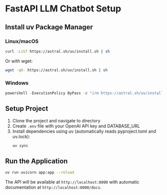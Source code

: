 # FastAPI LLM Chatbot Setup

## Install uv Package Manager

### Linux/macOS
```bash
curl -LsSf https://astral.sh/uv/install.sh | sh
```
Or with wget:
```bash
wget -qO- https://astral.sh/uv/install.sh | sh
```

### Windows
```powershell
powershell -ExecutionPolicy ByPass -c "irm https://astral.sh/uv/install.ps1 | iex"
```

## Setup Project

1. Clone the project and navigate to directory
2. Create `.env` file with your OpenAI API key and DATABASE_URL
3. Install dependencies using uv (automatically reads pyproject.toml and uv.lock):
   ```bash
   uv sync
   ```

## Run the Application
```bash
uv run uvicorn app:app --reload
```

The API will be available at `http://localhost:8000` with automatic documentation at `http://localhost:8000/docs`.

